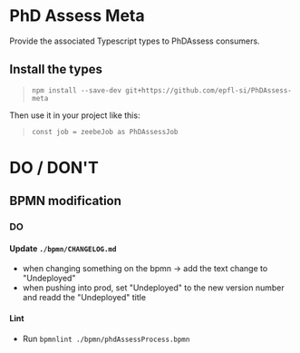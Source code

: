# PhD Assess Meta

Provide the associated Typescript types to PhDAssess consumers.

## Install the types

> `npm install --save-dev git+https://github.com/epfl-si/PhDAssess-meta`

Then use it in your project like this:
> `const job = zeebeJob as PhDAssessJob`


# DO / DON'T

## BPMN modification

### DO

#### Update `./bpmn/CHANGELOG.md`
- when changing something on the bpmn -> add the text change to "Undeployed"
- when pushing into prod, set "Undeployed" to the new version number and readd the "Undeployed" title 

#### Lint
- Run `bpmnlint ./bpmn/phdAssessProcess.bpmn`
